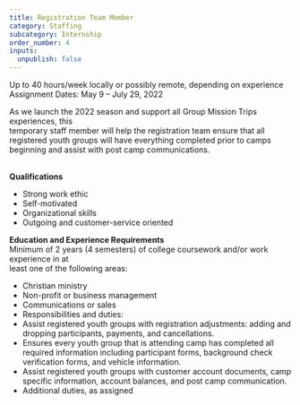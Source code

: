 ```yaml
---
title: Registration Team Member
category: Staffing
subcategory: Internship
order_number: 4
inputs:
  unpublish: false
---
```


Up to 40 hours/week locally or possibly remote, depending on experience<br>Assignment Dates: May 9 – July 29, 2022

As we launch the 2022 season and support all Group Mission Trips experiences, this<br>temporary staff member will help the registration team ensure that all registered youth groups will have everything completed prior to camps beginning and assist with post camp communications.

<br>**Qualifications**

* Strong work ethic
* Self-motivated
* Organizational skills
* Outgoing and customer-service oriented

**Education and Experience Requirements**<br>Minimum of 2 years (4 semesters) of college coursework and/or work experience in at<br>least one of the following areas:

* Christian ministry
* Non-profit or business management
* Communications or sales
* Responsibilities and duties:
* Assist registered youth groups with registration adjustments: adding and dropping participants, payments, and cancellations.
* Ensures every youth group that is attending camp has completed all required information including participant forms, background check verification forms, and vehicle information.
* Assist registered youth groups with customer account documents, camp specific information, account balances, and post camp communication.
* Additional duties, as assigned
